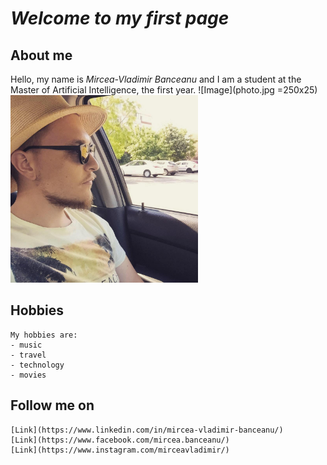 # **_Welcome to my first page_**

## **About me**
Hello, my name is _Mircea-Vladimir Banceanu_ and I am a student at the Master of Artificial Intelligence, the first year.
![Image](photo.jpg =250x25)
<img src="photo.jpg" alt="alt text" width="300" height="300">
## Hobbies
```
My hobbies are:
- music
- travel
- technology
- movies
```

## Follow me on
```
[Link](https://www.linkedin.com/in/mircea-vladimir-banceanu/) 
[Link](https://www.facebook.com/mircea.banceanu/)
[Link](https://www.instagram.com/mirceavladimir/)
```
